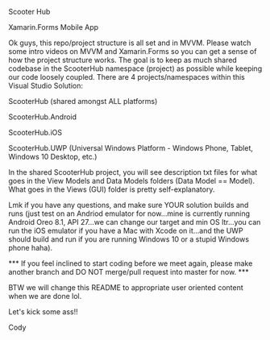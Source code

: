 Scooter Hub

Xamarin.Forms Mobile App

Ok guys, this repo/project structure is all set and in MVVM. Please watch some intro videos on MVVM and Xamarin.Forms so you can get a sense of how the project structure works. The goal is to keep as much shared codebase in the ScooterHub namespace (project) as possible while keeping our code loosely coupled. There are 4 projects/namespaces within this Visual Studio Solution:


ScooterHub (shared amongst ALL platforms)

ScooterHub.Android

ScooterHub.iOS

ScooterHub.UWP (Universal Windows Platform - Windows Phone, Tablet, Windows 10 Desktop, etc.)


In the shared ScooterHub project, you will see description txt files for what goes in the View Models and Data Models folders (Data Model == Model). What goes in the Views (GUI) folder is pretty self-explanatory.

Lmk if you have any questions, and make sure YOUR solution builds and runs (just test on an Andriod emulator for now...mine is currently running Android Oreo 8.1, API 27...we can change our target and min OS ltr...you can run the iOS emulator if you have a Mac with Xcode on it...and the UWP should build and run if you are running Windows 10 or a stupid Windows phone haha).

*** If you feel inclined to start coding before we meet again, please make another branch and DO NOT merge/pull request into master for now. ***

BTW we will change this README to appropriate user oriented content when we are done lol.

Let's kick some ass!!

Cody

